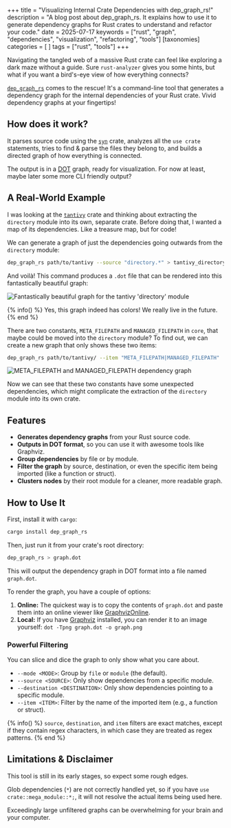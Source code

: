 +++
title = "Visualizing Internal Crate Dependencies with dep_graph_rs!"
description = "A blog post about dep_graph_rs. It explains how to use it to generate dependency graphs for Rust crates to understand and refactor your code."
date = 2025-07-17
keywords = ["rust", "graph", "dependencies", "visualization", "refactoring", "tools"]
[taxonomies]
categories = [ ]
tags = ["rust", "tools"]
+++

Navigating the tangled web of a massive Rust crate can feel like exploring a dark maze without a guide.
Sure `rust-analyzer` gives you some hints, but what if you want a bird's-eye view of how everything connects?

[`dep_graph_rs`](https://github.com/PSeitz/dep_graph_rs) comes to the rescue! 
It's a command-line tool that generates a dependency graph for the internal dependencies of your Rust crate. 
Vivid dependency graphs at your fingertips!

## How does it work?

It parses source code using the [`syn`](https://github.com/dtolnay/syn) crate, 
analyzes all the `use crate` statements, tries to find & parse the files they belong to, and builds a directed graph of 
how everything is connected. 

The output is in a [DOT](https://graphviz.org/doc/info/lang.html) graph, ready for visualization. 
For now at least, maybe later some more CLI friendly output?

## A Real-World Example

I was looking at the 
[`tantivy`](https://github.com/quickwit-oss/tantivy) crate and thinking about extracting the `directory` 
module into its own, separate crate. Before doing that, I wanted a map of its dependencies. 
Like a treasure map, but for code!

We can generate a graph of just the dependencies going outwards from the `directory` module:

```bash
dep_graph_rs path/to/tantivy --source "directory.*" > tantivy_directory_deps.dot
```

And voilà! This command produces a `.dot` file that can be rendered into this fantastically beautiful graph:

![Fantastically beautiful graph for the tantivy 'directory' module](/example_dep_graph.png)

{% info() %}
Yes, this graph indeed has <span class="rainbow">colors</span>! We really live in the future.
{% end %}


There are two constants, `META_FILEPATH` and `MANAGED_FILEPATH` in `core`, that maybe could be moved into the `directory` module?
To find out, we can create a new graph that only shows these two items:

```bash
dep_graph_rs path/to/tantivy/ --item "META_FILEPATH|MANAGED_FILEPATH" | xclip -selection clipboard
```

![META_FILEPATH and MANAGED_FILEPATH  dependency graph](/example_dep_graph2.png)

Now we can see that these two constants have some unexpected dependencies, 
which might complicate the extraction of the `directory` module into its own crate.

## Features

*   **Generates dependency graphs** from your Rust source code.
*   **Outputs in DOT format**, so you can use it with awesome tools like Graphviz.
*   **Group dependencies** by file or by module.
*   **Filter the graph** by source, destination, or even the specific item being imported (like a function or struct).
*   **Clusters nodes** by their root module for a cleaner, more readable graph.

## How to Use It

First, install it with `cargo`:

```bash
cargo install dep_graph_rs
```

Then, just run it from your crate's root directory:

```bash
dep_graph_rs > graph.dot
```

This will output the dependency graph in DOT format into a file named `graph.dot`.

To render the graph, you have a couple of options:

1.  **Online:** The quickest way is to copy the contents of `graph.dot` and paste them into an online viewer like [GraphvizOnline](https://dreampuf.github.io/GraphvizOnline/).
2.  **Local:** If you have [Graphviz](https://graphviz.org/) installed, you can render it to an image yourself: `dot -Tpng graph.dot -o graph.png`

### Powerful Filtering

You can slice and dice the graph to only show what you care about.

*   `--mode <MODE>`: Group by `file` or `module` (the default).
*   `--source <SOURCE>`: Only show dependencies from a specific module.
*   `--destination <DESTINATION>`: Only show dependencies pointing to a specific module.
*   `--item <ITEM>`: Filter by the name of the imported item (e.g., a function or struct).

{% info() %}
`source`, `destination`, and `item` filters are exact matches, except if they contain regex characters, in which case they are treated as regex patterns.
{% end %}

## Limitations & Disclaimer
This tool is still in its early stages, so expect some rough edges.

Glob dependencies (`*`) are not correctly handled yet, so if you have `use crate::mega_module::*;`, it will not resolve the actual items being used here.

Exceedingly large unfiltered graphs can be overwhelming for your brain and your computer.

